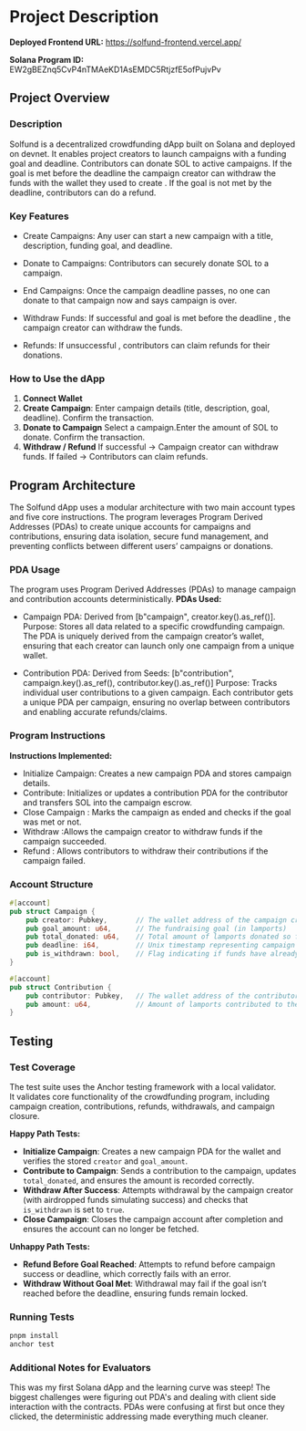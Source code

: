 # Project Description

**Deployed Frontend URL:** https://solfund-frontend.vercel.app/

**Solana Program ID:** EW2gBEZnq5CvP4nTMAeKD1AsEMDC5RtjzfE5ofPujvPv

## Project Overview

### Description
Solfund is a decentralized crowdfunding dApp built on Solana and deployed on devnet. It enables project creators to launch campaigns with a funding goal and deadline. Contributors can donate SOL to active campaigns. If the goal is met before the deadline the campaign creator can withdraw the funds with the wallet they used to create . If the goal is not met by the deadline, contributors can do a refund.

### Key Features

- Create Campaigns: Any user can start a new campaign with a title, description, funding goal, and deadline.

- Donate to Campaigns: Contributors can securely donate SOL to a campaign.

- End Campaigns: Once the campaign deadline passes, no one can donate to that campaign now and says campaign is over.

- Withdraw Funds: If successful and goal is met before the deadline , the campaign creator can withdraw the funds.

- Refunds: If unsuccessful , contributors can claim refunds for their donations.
  
### How to Use the dApp

1. **Connect Wallet**
2. **Create Campaign**: Enter campaign details (title, description, goal, deadline). Confirm the transaction.
3. **Donate to Campaign** Select a campaign.Enter the amount of SOL to donate. Confirm the transaction.
4. **Withdraw / Refund** If successful → Campaign creator can withdraw funds. If failed → Contributors can claim refunds.

## Program Architecture
The Solfund dApp uses a modular architecture with two main account types and five core instructions. The program leverages Program Derived Addresses (PDAs) to create unique accounts for campaigns and contributions, ensuring data isolation, secure fund management, and preventing conflicts between different users’ campaigns or donations.
### PDA Usage
The program uses Program Derived Addresses (PDAs) to manage campaign and contribution accounts deterministically.
**PDAs Used:**
- Campaign PDA: Derived from [b"campaign", creator.key().as_ref()].
Purpose: Stores all data related to a specific crowdfunding campaign. The PDA is uniquely derived from the campaign creator’s wallet, ensuring that each creator can launch only one campaign from a unique wallet.

- Contribution PDA: Derived from Seeds: [b"contribution", campaign.key().as_ref(), contributor.key().as_ref()]
  Purpose: Tracks individual user contributions to a given campaign. Each contributor gets a unique PDA per campaign, ensuring no overlap between contributors and enabling accurate refunds/claims.

### Program Instructions

**Instructions Implemented:**
- Initialize Campaign: Creates a new campaign PDA and stores campaign details.
- Contribute: Initializes or updates a contribution PDA for the contributor and transfers SOL into the campaign escrow.
- Close Campaign : Marks the campaign as ended and checks if the goal was met or not.
- Withdraw :Allows the campaign creator to withdraw funds if the campaign succeeded.
- Refund : Allows contributors to withdraw their contributions if the campaign failed.

### Account Structure

```rust
#[account]
pub struct Campaign {
    pub creator: Pubkey,       // The wallet address of the campaign creator
    pub goal_amount: u64,      // The fundraising goal (in lamports)
    pub total_donated: u64,    // Total amount of lamports donated so far
    pub deadline: i64,         // Unix timestamp representing campaign end time
    pub is_withdrawn: bool,    // Flag indicating if funds have already been withdrawn by the creator
}

#[account]
pub struct Contribution {
    pub contributor: Pubkey,   // The wallet address of the contributor
    pub amount: u64,           // Amount of lamports contributed to the campaign
}

```

## Testing

### Test Coverage
The test suite uses the Anchor testing framework with a local validator.  
It validates core functionality of the crowdfunding program, including campaign creation, contributions, refunds, withdrawals, and campaign closure.

**Happy Path Tests:**
- **Initialize Campaign**: Creates a new campaign PDA for the wallet and verifies the stored `creator` and `goal_amount`.
- **Contribute to Campaign**: Sends a contribution to the campaign, updates `total_donated`, and ensures the amount is recorded correctly.
- **Withdraw After Success**: Attempts withdrawal by the campaign creator (with airdropped funds simulating success) and checks that `is_withdrawn` is set to `true`.
- **Close Campaign**: Closes the campaign account after completion and ensures the account can no longer be fetched.

**Unhappy Path Tests:**
- **Refund Before Goal Reached**: Attempts to refund before campaign success or deadline, which correctly fails with an error.
- **Withdraw Without Goal Met**: Withdrawal may fail if the goal isn’t reached before the deadline, ensuring funds remain locked.

### Running Tests
```bash
pnpm install
anchor test
```

### Additional Notes for Evaluators

This was my first Solana dApp and the learning curve was steep! The biggest challenges were figuring out PDA's and dealing with client side interaction with the contracts. PDAs were confusing at first but once they clicked, the deterministic addressing made everything much cleaner.
